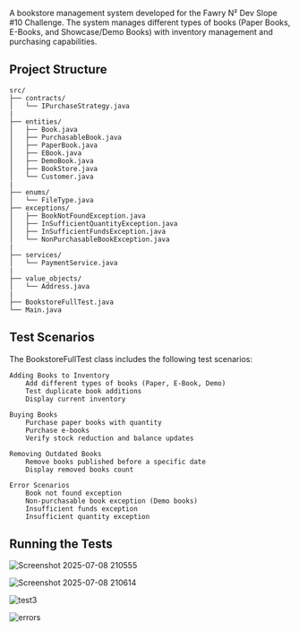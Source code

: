 A bookstore management system developed for the Fawry N² Dev Slope #10 Challenge. The system manages different types of books (Paper Books, E-Books, and Showcase/Demo Books) with inventory management and purchasing capabilities.

## Project Structure

    src/
    ├── contracts/
    │   └── IPurchaseStrategy.java
    |
    ├── entities/
    │   ├── Book.java
    │   ├── PurchasableBook.java
    │   ├── PaperBook.java
    │   ├── EBook.java
    │   ├── DemoBook.java
    │   ├── BookStore.java
    │   └── Customer.java
    |
    ├── enums/
    │   └── FileType.java
    ├── exceptions/
    │   ├── BookNotFoundException.java
    │   ├── InSufficientQuantityException.java
    │   ├── InSufficientFundsException.java
    │   └── NonPurchasableBookException.java
    |
    ├── services/
    │   └── PaymentService.java
    |
    ├── value_objects/
    │   └── Address.java
    |
    ├── BookstoreFullTest.java
    └── Main.java


## Test Scenarios

The BookstoreFullTest class includes the following test scenarios:

    Adding Books to Inventory
        Add different types of books (Paper, E-Book, Demo)
        Test duplicate book additions
        Display current inventory

    Buying Books
        Purchase paper books with quantity
        Purchase e-books
        Verify stock reduction and balance updates

    Removing Outdated Books
        Remove books published before a specific date
        Display removed books count

    Error Scenarios
        Book not found exception
        Non-purchasable book exception (Demo books)
        Insufficient funds exception
        Insufficient quantity exception

## Running the Tests

![Screenshot 2025-07-08 210555](https://github.com/user-attachments/assets/56bf8a9e-b026-4ddc-a2b0-4fee379ce40a)

![Screenshot 2025-07-08 210614](https://github.com/user-attachments/assets/0489440f-066d-45a8-b523-ab326ac810c9)

![test3](https://github.com/user-attachments/assets/cd069c33-ce42-4e7e-aacb-348bb37cfc0e)

![errors](https://github.com/user-attachments/assets/ccde7f10-d5a3-4d21-8942-5c7639a61db1)
